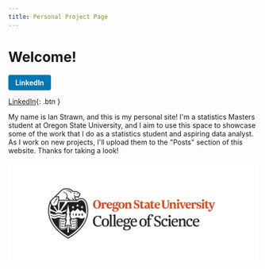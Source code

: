 ```yaml
---
title: Personal Project Page
---
```


<style>
.btn {
  display: inline-block;
  background: #0077b5;
  color: #fff !important;
  padding: 0.5em 1em;
  border-radius: 4px;
  text-decoration: none;
  font-weight: bold;
  border: none;
}
.btn:hover {
  background: #005983;
}
</style>

# Welcome!

<a href="https://www.linkedin.com/in/ian-strawn-548234255" class="btn">LinkedIn</a>

[LinkedIn](https://www.linkedin.com/in/ian-strawn-548234255){: .btn }

My name is Ian Strawn, and this is my personal site! I'm a statistics Masters student at Oregon State University, and I aim to use this space to showcase some of the work that I do as a statistics student and aspiring data analyst. As I work on new projects, I'll upload them to the "Posts" section of this website. Thanks for taking a look!

![Oregon State College of Science Logo](cos_logo.png)

